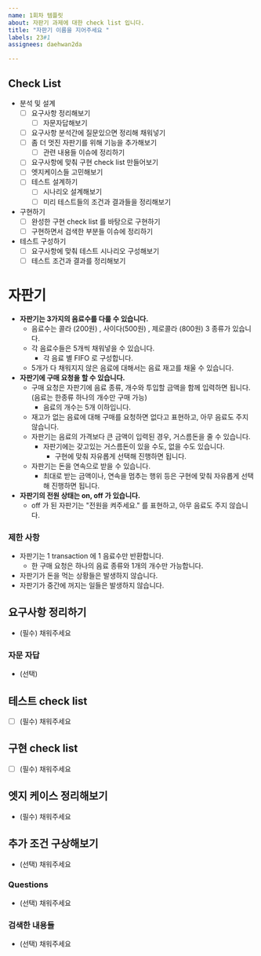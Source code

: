 ```yaml
---
name: 1회차 템플릿
about: 자판기 과제에 대한 check list 입니다.
title: "자판기 이름을 지어주세요 "
labels: 23#1
assignees: daehwan2da

---
```


## Check List
- 분석 및 설계
  - [ ] 요구사항 정리해보기
    - [ ] 자문자답해보기
  - [ ] 요구사항 분석간에 질문있으면 정리해 채워넣기
  - [ ] 좀 더 멋진 자판기를 위해 기능을 추가해보기
    - [ ] 관련 내용들 이슈에 정리하기
  - [ ] 요구사항에 맞춰 구현 check list 만들어보기
  - [ ] 엣지케이스들 고민해보기
  - [ ] 테스트 설계하기
    - [ ] 시나리오 설계해보기
    - [ ] 미리 테스트들의 조건과 결과들을 정리해보기
- 구현하기
  - [ ] 완성한 구현 check list 를 바탕으로 구현하기
  - [ ] 구현하면서 검색한 부분들 이슈에 정리하기
- 테스트 구성하기
  - [ ] 요구사항에 맞춰 테스트 시나리오 구성해보기
  - [ ] 테스트 조건과 결과를 정리해보기

# 자판기
- **자판기는 3가지의 음료수를 다룰 수 있습니다.**
  - 음료수는 콜라 (200원) , 사이다(500원) , 제로콜라 (800원) 3 종류가 있습니다.
  - 각 음료수들은 5개씩 채워넣을 수 있습니다.
    - 각 음료 별 FIFO 로 구성합니다.
  - 5개가 다 채워지지 않은 음료에 대해서는 음료 재고를 채울 수 있습니다.
- **자판기에 구매 요청을 할 수 있습니다.**
  - 구매 요청은 자판기에 음료 종류, 개수와 투입할 금액을 함께 입력하면 됩니다. (음료는 한종류 하나의 개수만 구매 가능)
    - 음료의 개수는 5개 이하입니다.
  - 재고가 없는 음료에 대해 구매를 요청하면 없다고 표현하고, 아무 음료도 주지 않습니다.
  - 자판기는 음료의 가격보다 큰 금액이 입력된 경우, 거스름돈을 줄 수 있습니다.
    - 자판기에는 갖고있는 거스름돈이 있을 수도, 없을 수도 있습니다.
      - 구현에 맞춰 자유롭게 선택해 진행하면 됩니다.
  - 자판기는 돈을 연속으로 받을 수 있습니다.
    - 최대로 받는 금액이나, 연속을 멈추는 행위 등은 구현에 맞춰 자유롭게 선택해 진행하면 됩니다.  
- **자판기의 전원 상태는 on, off 가 있습니다.**
  - off 가 된 자판기는 "전원을 켜주세요." 를 표현하고, 아무 음료도 주지 않습니다.


### 제한 사항
- 자판기는 1 transaction 에 1 음료수만 반환합니다.
  - 한 구매 요청은 하나의 음료 종류와 1개의 개수만 가능합니다.
- 자판기가 돈을 먹는 상황들은 발생하지 않습니다.
- 자판기가 중간에 꺼지는 일들은 발생하지 않습니다.

## 요구사항 정리하기
- (필수) 채워주세요

### 자문 자답
- (선택)

## 테스트 check list
- [ ] (필수) 채워주세요

## 구현 check list 
- [ ] (필수) 채워주세요

## 엣지 케이스 정리해보기
- (필수) 채워주세요

## 추가 조건 구상해보기
- (선택) 채워주세요

### Questions
- (선택) 채워주세요

### 검색한 내용들
- (선택) 채워주세요

